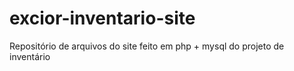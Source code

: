 # excior-inventario-site
Repositório de arquivos do site feito em php + mysql do projeto de inventário
